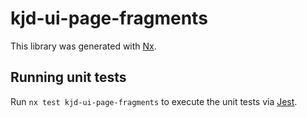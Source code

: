 # kjd-ui-page-fragments

This library was generated with [Nx](https://nx.dev).

## Running unit tests

Run `nx test kjd-ui-page-fragments` to execute the unit tests via [Jest](https://jestjs.io).
